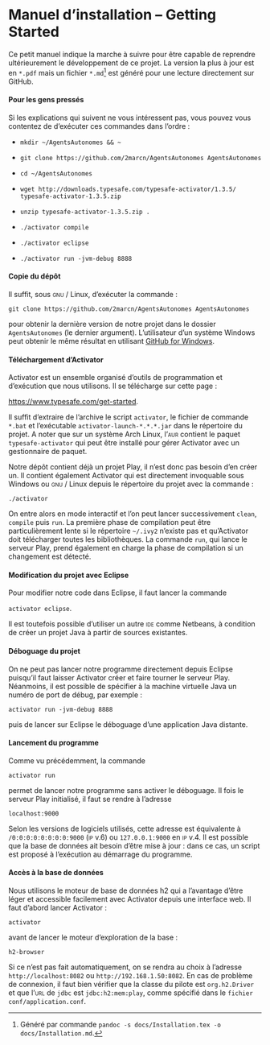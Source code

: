 Manuel d’installation – Getting Started
=======================================

Ce petit manuel indique la marche à suivre pour être capable de
reprendre ultérieurement le développement de ce projet. La version la
plus à jour est en `*.pdf` mais un fichier `*.md`[^1] est généré pour
une lecture directement sur GitHub.

#### Pour les gens pressés

Si les explications qui suivent ne vous intéressent pas, vous pouvez
vous contentez de d’exécuter ces commandes dans l’ordre :

-   `mkdir ~/AgentsAutonomes && ~`

-   `git clone https://github.com/2marcn/AgentsAutonomes AgentsAutonomes`

-   `cd ~/AgentsAutonomes`

-   `wget http://downloads.typesafe.com/typesafe-activator/1.3.5/ typesafe-activator-1.3.5.zip`

-   `unzip typesafe-activator-1.3.5.zip .`

-   `./activator compile`

-   `./activator eclipse`

-   `./activator run -jvm-debug 8888`

#### Copie du dépôt

Il suffit, sous <span style="font-variant:small-caps;">gnu</span> /
Linux, d’exécuter la commande :

`git clone https://github.com/2marcn/AgentsAutonomes AgentsAutonomes`

pour obtenir la dernière version de notre projet dans le dossier
`AgentsAutonomes` (le dernier argument). L’utilisateur d’un système
Windows peut obtenir le même résultat en utilisant [GitHub for
Windows](https://windows.github.com/).

#### Téléchargement d’Activator

Activator est un ensemble organisé d’outils de programmation et
d’exécution que nous utilisons. Il se télécharge sur cette page :

<https://www.typesafe.com/get-started>.

Il suffit d’extraire de l’archive le script `activator`, le fichier de
commande `*.bat` et l’exécutable `activator-launch-*.*.*.jar` dans le
répertoire du projet. A noter que sur un système Arch Linux, l’<span
style="font-variant:small-caps;">aur</span> contient le paquet
`typesafe-activator` qui peut être installé pour gérer Activator avec un
gestionnaire de paquet.

Notre dépôt contient déjà un projet Play, il n’est donc pas besoin d’en
créer un. Il contient également Activator qui est directement invoquable
sous Windows ou <span style="font-variant:small-caps;">gnu</span> /
Linux depuis le répertoire du projet avec la commande :

`./activator`

On entre alors en mode interactif et l’on peut lancer successivement
`clean`, `compile` puis `run`. La première phase de compilation peut
être particulièrement lente si le répertoire `~/.ivy2` n’existe pas et
qu’Activator doit télécharger toutes les bibliothèques. La commande
`run`, qui lance le serveur Play, prend également en charge la phase de
compilation si un changement est détecté.

#### Modification du projet avec Eclipse

Pour modifier notre code dans Eclipse, il faut lancer la commande

`activator eclipse`.

Il est toutefois possible d’utiliser un autre <span
style="font-variant:small-caps;">ide</span> comme Netbeans, à condition
de créer un projet Java à partir de sources existantes.

#### Déboguage du projet

On ne peut pas lancer notre programme directement depuis Eclipse
puisqu’il faut laisser Activator créer et faire tourner le serveur Play.
Néanmoins, il est possible de spécifier à la machine virtuelle Java un
numéro de port de débug, par exemple :

`activator run -jvm-debug 8888`

puis de lancer sur Eclipse le déboguage d’une application Java distante.

#### Lancement du programme

Comme vu précédemment, la commande

`activator run`

permet de lancer notre programme sans activer le déboguage. Il fois le
serveur Play initialisé, il faut se rendre à l’adresse

`localhost:9000`

Selon les versions de logiciels utilisés, cette adresse est équivalente
à `/0:0:0:0:0:0:0:0:9000` (<span
style="font-variant:small-caps;">ip</span> v.6) ou `127.0.0.1:9000` en
<span style="font-variant:small-caps;">ip</span> v.4. Il est possible
que la base de données ait besoin d’être mise à jour : dans ce cas, un
script est proposé à l’exécution au démarrage du programme.

#### Accès à la base de données

Nous utilisons le moteur de base de données h2 qui a l’avantage d’être
léger et accessible facilement avec Activator depuis une interface web.
Il faut d’abord lancer Activator :

`activator`

avant de lancer le moteur d’exploration de la base :

`h2-browser`

Si ce n’est pas fait automatiquement, on se rendra au choix à l’adresse
`http://localhost:8082` ou `http://192.168.1.50:8082`. En cas de
problème de connexion, il faut bien vérifier que la classe du pilote est
`org.h2.Driver` et que l’<span
style="font-variant:small-caps;">url</span> de `jdbc` est
`jdbc:h2:mem:play`, comme spécifié dans le
`fichier conf/application.conf`.

[^1]: Généré par commande
    `pandoc -s docs/Installation.tex -o docs/Installation.md`.
